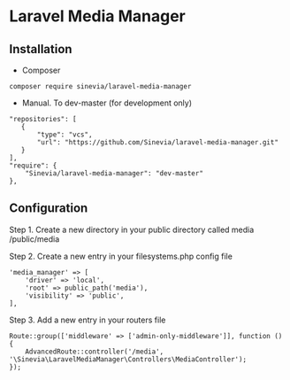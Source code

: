 # Laravel Media Manager

## Installation ##

- Composer

```
composer require sinevia/laravel-media-manager
```

- Manual. To dev-master (for development only)

```
"repositories": [
   {
       "type": "vcs",
       "url": "https://github.com/Sinevia/laravel-media-manager.git"
   }
],
"require": {
    "Sinevia/laravel-media-manager": "dev-master"
},
```

## Configuration ##

Step 1. Create a new directory in your public directory called media
/public/media

Step 2. Create a new entry in your filesystems.php config file

```
'media_manager' => [
    'driver' => 'local',
    'root' => public_path('media'),
    'visibility' => 'public',
],
```

Step 3. Add a new entry in your routers file

```
Route::group(['middleware' => ['admin-only-middleware']], function () {
    AdvancedRoute::controller('/media', '\Sinevia\LaravelMediaManager\Controllers\MediaController');
});
```
